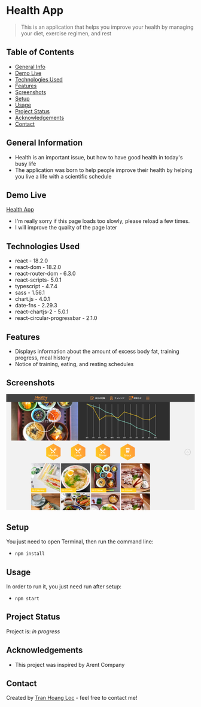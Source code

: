 # Health App
> This is an application that helps you improve your health by managing your diet, exercise regimen, and rest

## Table of Contents
* [General Info](#general-information)
* [Demo Live](#demo-live)
* [Technologies Used](#technologies-used)
* [Features](#features)
* [Screenshots](#screenshots)
* [Setup](#setup)
* [Usage](#usage)
* [Project Status](#project-status)
* [Acknowledgements](#acknowledgements)
* [Contact](#contact)

## General Information
- Health is an important issue, but how to have good health in today's busy life
- The application was born to help people improve their health by helping you live a life with a scientific schedule

## Demo Live
[Health App](http://health-app-thl.surge.sh/)
- I'm really sorry if this page loads too slowly, please reload a few times.
- I will improve the quality of the page later 

## Technologies Used
- react - 18.2.0
- react-dom - 18.2.0
- react-router-dom - 6.3.0
- react-scripts- 5.0.1
- typescript - 4.7.4
- sass - 1.56.1
- chart.js - 4.0.1
- date-fns - 2.29.3
- react-chartjs-2 - 5.0.1
- react-circular-progressbar - 2.1.0

## Features
- Displays information about the amount of excess body fat, training progress, meal history 
- Notice of training, eating, and resting schedules

## Screenshots
![Top Page Screenshot](./public/screenShot.png)

## Setup
You just need to open Terminal, then run the command line:
- `npm install`

## Usage
In order to run it, you just need run after setup:
- `npm start`

## Project Status
Project is: _in progress_ 

## Acknowledgements
- This project was inspired by Arent Company

## Contact
Created by [Tran Hoang Loc](https://www.facebook.com/lst.tranloc) - feel free to contact me!
